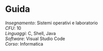 # Guida

*Insegnamento*: Sistemi operativi e laboratorio<br>
*CFU*: 10<br>
*Linguaggi*: C, Shell, Java<br>
*Software*: Visual Studio Code<br>
*Corso*: Informatica<br>
